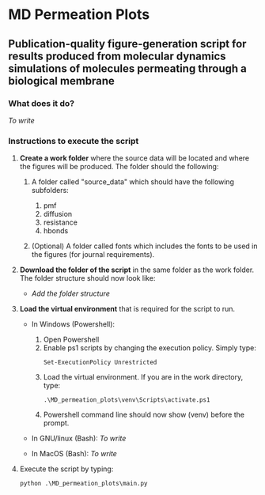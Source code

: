 # MD Permeation Plots

## Publication-quality figure-generation script for results produced from molecular dynamics simulations of molecules permeating through a biological membrane

### What does it do?
*To write*

### Instructions to execute the script

1. **Create a work folder** where the source data will be located and where the
figures will be produced. The folder should the following:
    1. A folder called "source_data" which should have the following subfolders:
       1. pmf
       2. diffusion
       3. resistance
       4. hbonds

    2. (Optional) A folder called fonts which includes the fonts to be used in the figures (for journal requirements).

2. **Download the folder of the script** in the same folder as the work folder. The folder structure should now look like:
   - *Add the folder structure*

3. **Load the virtual environment** that is required for the script to run.
   - In Windows (Powershell):
      1. Open Powershell
      2. Enable ps1 scripts by changing the execution policy. Simply type:
         ```shell
         Set-ExecutionPolicy Unrestricted
         ```
      3. Load the virtual environment. If you are in the work directory, type:
         ```shell
         .\MD_permeation_plots\venv\Scripts\activate.ps1
         ```
      4. Powershell command line should now show (venv) before the prompt.
   
   - In GNU/linux (Bash):
      *To write*

   - In MacOS (Bash):
      *To write*

4. Execute the script by typing:
   ```shell
   python .\MD_permeation_plots\main.py
   ```
